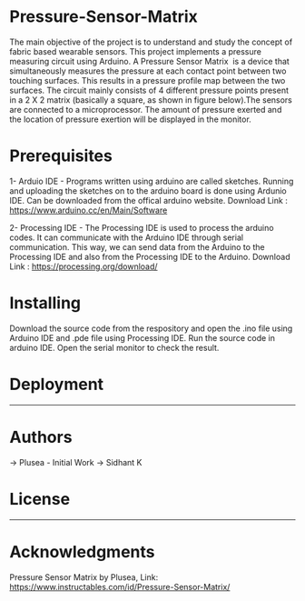 # Pressure-Sensor-Matrix
The main objective of the project is to understand and study the concept of fabric based wearable sensors. This project implements a pressure measuring circuit using Arduino.
A Pressure Sensor Matrix  is a device that simultaneously measures the pressure at each contact point between two touching surfaces. This results in a pressure profile map between the two surfaces. The circuit mainly consists of 4 different pressure points present in a 2 X 2 matrix (basically a square, as shown in figure below).The sensors are connected to a microprocessor. The amount of pressure exerted and the location of pressure exertion will be displayed in the monitor. 

# Prerequisites
1- Arduio IDE - Programs written using arduino are called sketches. Running and uploading the sketches on to the arduino board is done using Ardunio IDE.
Can be downloaded from the offical arduino website. 
Download Link : https://www.arduino.cc/en/Main/Software

2- Processing IDE - The Processing IDE is used to process the arduino codes. It can communicate with the Arduino IDE through serial communication. This way, we can send data from the Arduino to the Processing IDE and also from the Processing IDE to the Arduino.
Download Link : https://processing.org/download/

# Installing
Download the source code from the respository and open the .ino file using Arduino IDE and .pde file using Processing IDE. Run the source code in arduino IDE. Open the serial monitor to check the result.

# Deployment
--------------------

# Authors
-> Plusea - Initial Work
-> Sidhant K
# License
--------------------
# Acknowledgments
Pressure Sensor Matrix by Plusea, Link: https://www.instructables.com/id/Pressure-Sensor-Matrix/


